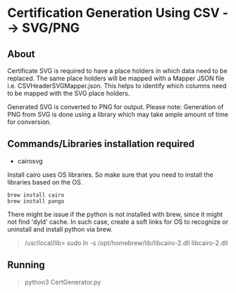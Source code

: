 # Certification Generation Using CSV --> SVG/PNG

## About
Certificate SVG is required to have a place holders in which data need to be replaced. The same place holders will be mapped with a Mapper JSON file i.e. CSVHeaderSVGMapper.json. This helps to identify which columns need to be mapped with the SVG place holders.

Generated SVG is converted to PNG for output. Please note: Generation of PNG from SVG is done using a library which may take ample amount of time for conversion.

## Commands/Libraries installation required

* cairosvg

Install cairo uses OS libraries. So make sure that you need to install the libraries based on the OS.

```
brew install cairo
brew install pango
```

There might be issue if the python is not installed with brew, since it might not find 'dyld' cache.
In such case, create a soft links for OS to recognize or uninstall and install python via brew.

> /usr/local/lib> sudo ln -s /opt/homebrew/lib/libcairo-2.dll libcairo-2.dll

## Running
> python3 CertGenerator.py 
